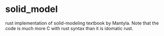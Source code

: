 # solid_model

rust implementation of solid-modeling textbook by Mantyla. Note that the code is much more C with rust syntax than it is idomatic rust.

